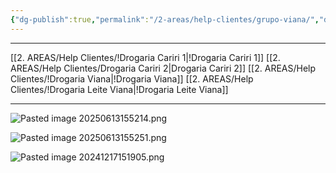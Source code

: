 ```yaml
---
{"dg-publish":true,"permalink":"/2-areas/help-clientes/grupo-viana/","dgPassFrontmatter":true,"created":"2024-12-17T15:18:52.679-03:00","updated":"2025-09-26T12:34:28.945-03:00"}
---
```


___

[[2. AREAS/Help Clientes/!Drogaria Cariri 1\|!Drogaria Cariri 1]]
[[2. AREAS/Help Clientes/Drogaria Cariri 2\|Drogaria Cariri 2]]
[[2. AREAS/Help Clientes/!Drogaria Viana\|!Drogaria Viana]]
[[2. AREAS/Help Clientes/!Drogaria Leite Viana\|!Drogaria Leite Viana]]
___


![Pasted image 20250613155214.png](/img/user/4.%20ARQUIVOS/Pasted%20image%2020250613155214.png)



![Pasted image 20250613155251.png](/img/user/4.%20ARQUIVOS/Pasted%20image%2020250613155251.png)












![Pasted image 20241217151905.png](/img/user/4.%20ARQUIVOS/Pasted%20image%2020241217151905.png)
